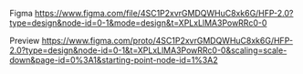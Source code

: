 

Figma 
https://www.figma.com/file/4SC1P2xvrGMDQWHuC8xk6G/HFP-2.0?type=design&node-id=0-1&mode=design&t=XPLxLlMA3PowRRc0-0

Preview
https://www.figma.com/proto/4SC1P2xvrGMDQWHuC8xk6G/HFP-2.0?type=design&node-id=0-1&t=XPLxLlMA3PowRRc0-0&scaling=scale-down&page-id=0%3A1&starting-point-node-id=1%3A2

